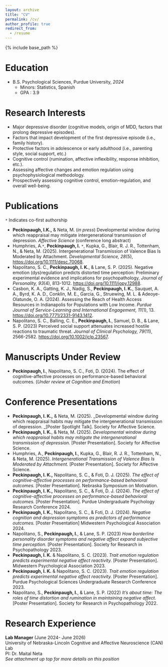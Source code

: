 ```yaml
---
layout: archive
title: "CV"
permalink: /cv/
author_profile: true
redirect_from:
  - /resume
---
```


{% include base_path %}

Education
======
* B.S. Psychological Sciences, Purdue University, *2024*
  * Minors: Statistics, Spanish
  * GPA : 3.9
 
Research Interests
======
* Major depressive disorder (cognitive models, origin of MDD, factors that prolong depressive episodes).
* Factors that impact development of the first depressive episode (i.e., family history).
* Protective factors in adolescence or early adulthood (i.e., parenting style, social support, etc.)
* Cognitive control (rumination, affective inflexibility, response inhibition, etc.).
* Assessing affective changes and emotion regulation using psychophysiological methodology.
* Prospectively assessing cognitive control, emotion-regulation, and overall well-being.

Publications 
======
`*` Indicates co-first authorship
+ **Peckinpaugh, I.K.,** & Neta, M. (_in press_) Developmental window during which reappraisal may mitigate intergenerational transmission of depression. _Affective Science_ (conference long abstract)
+ Humphries, A.`*`, **Peckinpaugh, I.** `*`, Kupka, G., Blair, R. J. R., Tottenham, N., & Neta, M. (2025). Intergenerational Transmission of Valence Bias Is Moderated by Attachment. _Developmental Science, 28_(5), https://doi.org/10.1111/desc.70068.
+ Napolitano, S. C., **Peckinpaugh, I. K.**, & Lane, S. P. (2025). Negative emotion (dys)regulation predicts distorted time perception: Preliminary experimental evidence and implications for psychopathology, _Journal of Personality, 93_(4), 813-1012. https://doi.org/10.1111/jopy.12988.
+ Casbon, K. A., Gatting, K. J., Nadig, S., **Peckinpaugh, I. K.**, Sauquet, A. A., Byrd, K. A. D., Conklin, M. E., Garcia, G., Struewing, M. L. & Adeoye-Olatunde, O. A. (2024). Assessing the Reach of Health Access Resources in Indianapolis for Populations with Low Income. _Purdue Journal of Service-Learning and International Engagement, 11_(1), 13. https://doi.org/10.7771/2331-9143.1412.
+ Napolitano, S. C., Balling, C. E., **Peckinpaugh, I.**, Samuel, D. B., & Lane, S. P. (2023) Perceived social support attenuates increased hostile reactions to traumatic threat. _Journal of Clinical Psychology, 79_(11), 2566-2582. https://doi.org/10.1002/jclp.23567. 


Manuscripts Under Review
======
+ **Peckinpaugh, I.**, Napolitano, S. C., Foti, D. (2024). The effect of cognitive-affective processes on performance-based behavioral outcomes. (_Under review at Cognition and Emotion_)


Conference Presentations
======
+ **Peckinpaugh, I. K.,** & Neta, M. (2025). _Developmental window during which reappraisal habits may mitigate the intergenerational transmission of depression. _[Poster Spotlight Talk]. Society for Affective Science.
+ **Peckinpaugh, I. K.**, & Neta, M. (2025). _Developmental window during which reappraisal habits may mitigate the intergenerational transmission of depression._ [Poster Presentation]. Society for Affective Science.
+ Humphries, A., **Peckinpaugh, I.**, Kupka, G., Blair, R. J. R., Tottenham, N., & Neta, M. (2025). _Intergenerational Transmission of Valence Bias Is Moderated by Attachment._ [Poster Presentation]. Society for Affective Science.
+ **Peckinpaugh, I. K.,** Napolitano, S. C., & Foti, D. J. (2025). _The effect of cognitive-affective processes on performance-based behavioral outcomes._ [Poster Presentation]. Nebraska Symposium on Motivation.
+ **Peckinpaugh, I. K.,** Napolitano, S. C., & Foti, D. J. (2024). _The effect of cognitive-affective processes on performance-based behavioral outcomes._ [Poster Presentation]. Purdue Undergraduate Psychology Research Conference 2024.
+ **Peckinpaugh, I. K.**, Napolitano, S. C., & Foti, D. J. (2024). _Negative cognition and depression symptoms as predictors of performance outcomes._ [Poster Presentation] Midwestern Psychological Association 2024.
+ Napolitano, S., **Peckinpaugh, I.**, & Lane, S. P. (2023) _How borderline personality disorder symptoms and negative affect expand subjective time perception._ [Poster Presentation]. Society for Research in Psychopathology 2023.
+ **Peckinpaugh, I. K.** & Napolitano, S. C. (2023). _Trait emotion regulation predicts experimental negative affect reactivity._ [Poster Presentation]. Midwestern Psychological Association 2023.
+ **Peckinpaugh, I. K.** & Napolitano, S. C. (2023). _Trait emotion regulation predicts experimental negative affect reactivity._ [Poster Presentation]. Purdue Psychological Sciences Undergraduate Research Conference 2023.
+ Napolitano, S., **Peckinpaugh, I.**, & Lane, S. P. (2022) _It’s about time: The roles of time distortion and rumination in maintaining negative affect._ [Poster Presentation]. Society for Research in Psychopathology 2022.

Research Experience
======

**Lab Manager** (June 2024- June 2026) <br>
University of Nebraska-Lincoln Cognitive and Affective Neuroscience (CAN) Lab <br>
PI: Dr. Maital Neta <br>
_See attachment up top for more details on this position_ <br>
